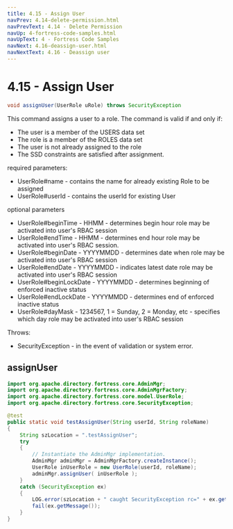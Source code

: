 ```yaml
---
title: 4.15 - Assign User
navPrev: 4.14-delete-permission.html
navPrevText: 4.14 - Delete Permission
navUp: 4-fortress-code-samples.html
navUpText: 4 - Fortress Code Samples
navNext: 4.16-deassign-user.html
navNextText: 4.16 - Deassign user
---
```


# 4.15 - Assign User

```java
void assignUser(UserRole uRole) throws SecurityException
```

This command assigns a user to a role.
The command is valid if and only if:
- The user is a member of the USERS data set
- The role is a member of the ROLES data set
- The user is not already assigned to the role
- The SSD constraints are satisfied after assignment.

required parameters:
- UserRole#name - contains the name for already existing Role to be assigned
- UserRole#userId - contains the userId for existing User

optional parameters
- UserRole#beginTime - HHMM - determines begin hour role may be activated into user's RBAC session
- UserRole#endTime - HHMM - determines end hour role may be activated into user's RBAC session.
- UserRole#beginDate - YYYYMMDD - determines date when role may be activated into user's RBAC session
- UserRole#endDate - YYYYMMDD - indicates latest date role may be activated into user's RBAC session
- UserRole#beginLockDate - YYYYMMDD - determines beginning of enforced inactive status
- UserRole#endLockDate - YYYYMMDD - determines end of enforced inactive status
- UserRole#dayMask - 1234567, 1 = Sunday, 2 = Monday, etc - specifies which day role may be activated into user's RBAC session

Throws:
- SecurityException - in the event of validation or system error.

## assignUser

```java
import org.apache.directory.fortress.core.AdminMgr;
import org.apache.directory.fortress.core.AdminMgrFactory;
import org.apache.directory.fortress.core.model.UserRole;
import org.apache.directory.fortress.core.SecurityException;

@test
public static void testAssignUser(String userId, String roleName)
{
    String szLocation = ".testAssignUser";
    try
    {
        // Instantiate the AdminMgr implementation.
        AdminMgr adminMgr = AdminMgrFactory.createInstance();
        UserRole inUserRole = new UserRole(userId, roleName);
        adminMgr.assignUser( inUserRole );
    }
    catch (SecurityException ex)
    {
        LOG.error(szLocation + " caught SecurityException rc=" + ex.getErrorId() + ", msg=" + ex.getMessage(), ex);
        fail(ex.getMessage());
    }
}
```
